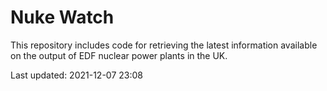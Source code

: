 # Nuke Watch

This repository includes code for retrieving the latest information available on the output of EDF nuclear power plants in the UK.

Last updated: 2021-12-07 23:08